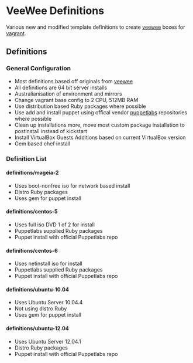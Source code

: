 # VeeWee Definitions

Various new and modified template definitions to create [veewee](https://github.com/jedi4ever/veewee) boxes for [vagrant](https://github.com/mitchellh/vagrant).

## Definitions ##

### General Configuration ###
- Most definitions based off originals from [veewee](https://github.com/jedi4ever/veewee)
- All definitions are 64 bit server installs
- Australianisation of environment and mirrors
- Change vagrant base config to 2 CPU, 512MB RAM
- Use distribution based Ruby packages where possible
- Use add and install puppet using offical vendor [puppetlabs](http://docs.puppetlabs.com/guides/puppetlabs_package_repositories.html) repositories where possible
- Clean up installations more, move most custom package installation to postinstall instead of kickstart
- Install VirtualBox Guests Additions based on current VirtualBox version
- Gem based chef install

### Definition List ###

#### definitions/mageia-2 ####
- Uses boot-nonfree iso for network based install
- Distro Ruby packages
- Uses gem for puppet install

#### definitions/centos-5 ####
- Uses full iso DVD 1 of 2 for install
- Puppetlabs supplied Ruby packages
- Puppet install with official Puppetlabs repo

#### definitions/centos-6 ####
- Uses netinstall iso for install
- Puppetlabs supplied Ruby packages
- Puppet install with official Puppetlabs repo

#### definitions/ubuntu-10.04 ####
- Uses Ubuntu Server 10.04.4
- Not using distro Ruby
- Uses gem for puppet install

#### definitions/ubuntu-12.04 ####
- Uses Ubuntu Server 12.04.1
- Distro Ruby packages
- Puppet install with official Puppetlabs repo

